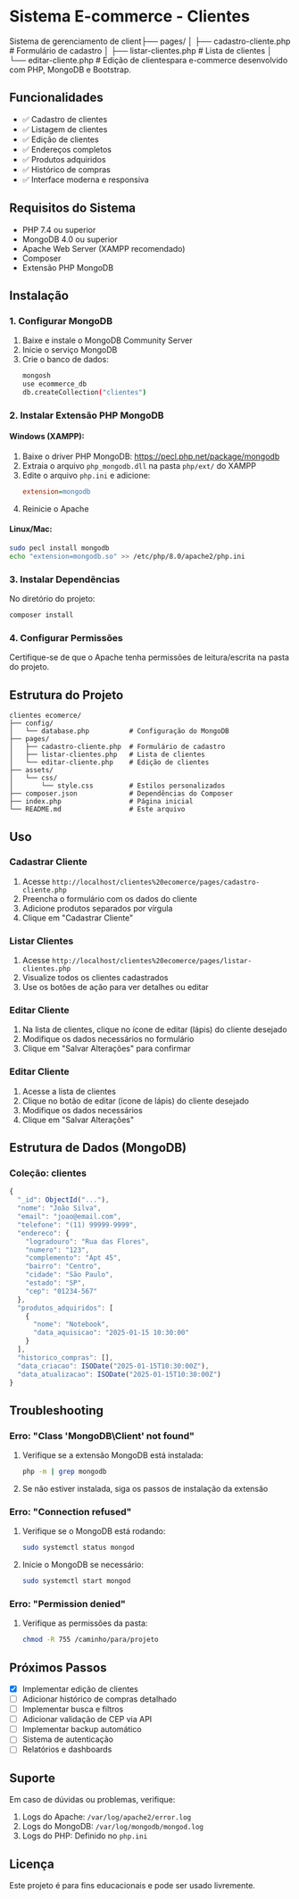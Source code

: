 # Sistema E-commerce - Clientes

Sistema de gerenciamento de client├── pages/
│   ├── cadastro-cliente.php  # Formulário de cadastro
│   ├── listar-clientes.php   # Lista de clientes
│   └── editar-cliente.php    # Edição de clientespara e-commerce desenvolvido com PHP, MongoDB e Bootstrap.

## Funcionalidades

- ✅ Cadastro de clientes
- ✅ Listagem de clientes  
- ✅ Edição de clientes
- ✅ Endereços completos
- ✅ Produtos adquiridos
- ✅ Histórico de compras
- ✅ Interface moderna e responsiva

## Requisitos do Sistema

- PHP 7.4 ou superior
- MongoDB 4.0 ou superior
- Apache Web Server (XAMPP recomendado)
- Composer
- Extensão PHP MongoDB

## Instalação

### 1. Configurar MongoDB

1. Baixe e instale o MongoDB Community Server
2. Inicie o serviço MongoDB
3. Crie o banco de dados:
   ```bash
   mongosh
   use ecommerce_db
   db.createCollection("clientes")
   ```

### 2. Instalar Extensão PHP MongoDB

#### Windows (XAMPP):
1. Baixe o driver PHP MongoDB: https://pecl.php.net/package/mongodb
2. Extraia o arquivo `php_mongodb.dll` na pasta `php/ext/` do XAMPP
3. Edite o arquivo `php.ini` e adicione:
   ```ini
   extension=mongodb
   ```
4. Reinicie o Apache

#### Linux/Mac:
```bash
sudo pecl install mongodb
echo "extension=mongodb.so" >> /etc/php/8.0/apache2/php.ini
```

### 3. Instalar Dependências

No diretório do projeto:
```bash
composer install
```

### 4. Configurar Permissões

Certifique-se de que o Apache tenha permissões de leitura/escrita na pasta do projeto.

## Estrutura do Projeto

```
clientes ecomerce/
├── config/
│   └── database.php          # Configuração do MongoDB
├── pages/
│   ├── cadastro-cliente.php  # Formulário de cadastro
│   ├── listar-clientes.php   # Lista de clientes
│   └── editar-cliente.php    # Edição de clientes
├── assets/
│   └── css/
│       └── style.css         # Estilos personalizados
├── composer.json             # Dependências do Composer
├── index.php                 # Página inicial
└── README.md                 # Este arquivo
```

## Uso

### Cadastrar Cliente

1. Acesse `http://localhost/clientes%20ecomerce/pages/cadastro-cliente.php`
2. Preencha o formulário com os dados do cliente
3. Adicione produtos separados por vírgula
4. Clique em "Cadastrar Cliente"

### Listar Clientes

1. Acesse `http://localhost/clientes%20ecomerce/pages/listar-clientes.php`
2. Visualize todos os clientes cadastrados
3. Use os botões de ação para ver detalhes ou editar

### Editar Cliente

1. Na lista de clientes, clique no ícone de editar (lápis) do cliente desejado
2. Modifique os dados necessários no formulário
3. Clique em "Salvar Alterações" para confirmar

### Editar Cliente

1. Acesse a lista de clientes
2. Clique no botão de editar (ícone de lápis) do cliente desejado
3. Modifique os dados necessários
4. Clique em "Salvar Alterações"

## Estrutura de Dados (MongoDB)

### Coleção: clientes

```javascript
{
  "_id": ObjectId("..."),
  "nome": "João Silva",
  "email": "joao@email.com",
  "telefone": "(11) 99999-9999",
  "endereco": {
    "logradouro": "Rua das Flores",
    "numero": "123",
    "complemento": "Apt 45",
    "bairro": "Centro",
    "cidade": "São Paulo",
    "estado": "SP",
    "cep": "01234-567"
  },
  "produtos_adquiridos": [
    {
      "nome": "Notebook",
      "data_aquisicao": "2025-01-15 10:30:00"
    }
  ],
  "historico_compras": [],
  "data_criacao": ISODate("2025-01-15T10:30:00Z"),
  "data_atualizacao": ISODate("2025-01-15T10:30:00Z")
}
```

## Troubleshooting

### Erro: "Class 'MongoDB\Client' not found"

1. Verifique se a extensão MongoDB está instalada:
   ```bash
   php -m | grep mongodb
   ```

2. Se não estiver instalada, siga os passos de instalação da extensão

### Erro: "Connection refused"

1. Verifique se o MongoDB está rodando:
   ```bash
   sudo systemctl status mongod
   ```

2. Inicie o MongoDB se necessário:
   ```bash
   sudo systemctl start mongod
   ```

### Erro: "Permission denied"

1. Verifique as permissões da pasta:
   ```bash
   chmod -R 755 /caminho/para/projeto
   ```

## Próximos Passos

- [x] Implementar edição de clientes
- [ ] Adicionar histórico de compras detalhado
- [ ] Implementar busca e filtros
- [ ] Adicionar validação de CEP via API
- [ ] Implementar backup automático
- [ ] Sistema de autenticação
- [ ] Relatórios e dashboards

## Suporte

Em caso de dúvidas ou problemas, verifique:
1. Logs do Apache: `/var/log/apache2/error.log`
2. Logs do MongoDB: `/var/log/mongodb/mongod.log`
3. Logs do PHP: Definido no `php.ini`

## Licença

Este projeto é para fins educacionais e pode ser usado livremente.
